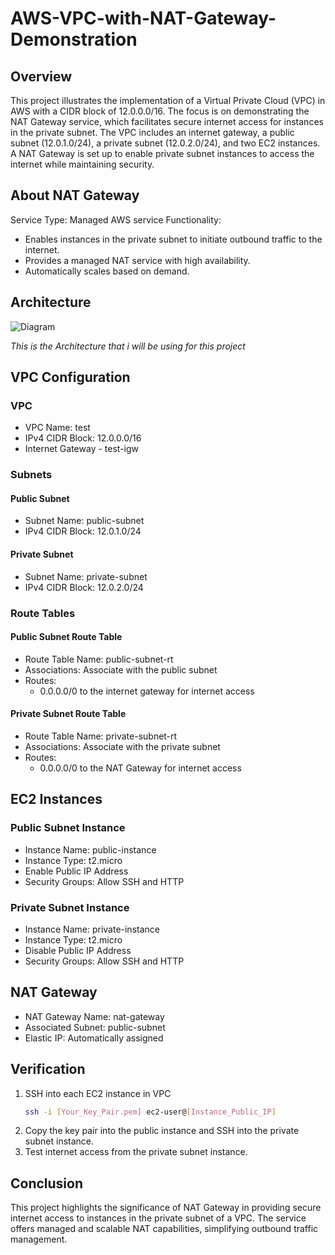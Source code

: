 # AWS-VPC-with-NAT-Gateway-Demonstration

## Overview

This project illustrates the implementation of a Virtual Private Cloud (VPC) in AWS with a CIDR block of 12.0.0.0/16. The focus is on demonstrating the NAT Gateway service, which facilitates secure internet access for instances in the private subnet. The VPC includes an internet gateway, a public subnet (12.0.1.0/24), a private subnet (12.0.2.0/24), and two EC2 instances. A NAT Gateway is set up to enable private subnet instances to access the internet while maintaining security.

## About NAT Gateway
Service Type: Managed AWS service
Functionality:
- Enables instances in the private subnet to initiate outbound traffic to the internet.
- Provides a managed NAT service with high availability.
- Automatically scales based on demand.

## Architecture

![Diagram](Images/TransitGateway.png)

*This is the Architecture that i will be using for this project*

## VPC Configuration

### VPC
- VPC Name: test
- IPv4 CIDR Block: 12.0.0.0/16
- Internet Gateway - test-igw

### Subnets

#### Public Subnet

- Subnet Name: public-subnet
- IPv4 CIDR Block: 12.0.1.0/24

#### Private Subnet

- Subnet Name: private-subnet
- IPv4 CIDR Block: 12.0.2.0/24

### Route Tables

#### Public Subnet Route Table

- Route Table Name: public-subnet-rt
- Associations: Associate with the public subnet
- Routes:
    - 0.0.0.0/0 to the internet gateway for internet access
#### Private Subnet Route Table
- Route Table Name: private-subnet-rt
- Associations: Associate with the private subnet
- Routes:
    - 0.0.0.0/0 to the NAT Gateway for internet access

## EC2 Instances

### Public Subnet Instance
- Instance Name: public-instance
- Instance Type: t2.micro
- Enable Public IP Address
- Security Groups: Allow SSH and HTTP

### Private Subnet Instance
- Instance Name: private-instance
- Instance Type: t2.micro
- Disable Public IP Address
- Security Groups: Allow SSH and HTTP

## NAT Gateway
- NAT Gateway Name: nat-gateway
- Associated Subnet: public-subnet
- Elastic IP: Automatically assigned

## Verification

1. SSH into each EC2 instance in VPC
   ```bash
   ssh -i [Your_Key_Pair.pem] ec2-user@[Instance_Public_IP]

2. Copy the key pair into the public instance and SSH into the private subnet instance.
3. Test internet access from the private subnet instance.

## Conclusion
This project highlights the significance of NAT Gateway in providing secure internet access to instances in the private subnet of a VPC. The service offers managed and scalable NAT capabilities, simplifying outbound traffic management.
